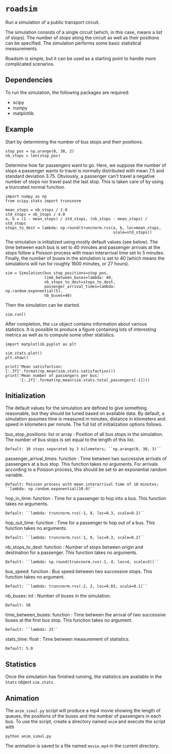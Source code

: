 # `roadsim`

Run a simulation of a public transport circuit.

The simulation consists of a single circuit (which, in this case, means a list
of stops).  The number of stops along the circuit as well as their positions
can be specified.  The simulation performs some basic statistical measurements.

Roadsim is simple, but it can be used as a starting point to handle more
complicated scenarios.


## Dependencies

To run the simulation, the following packages are required:

  - scipy
  - numpy
  - matplotlib


## Example

Start by determining the number of bus stops and their positions.

    stop_pos = np.arange(0, 30, 2)
    nb_stops = len(stop_pos)

Determine how far passengers want to go.  Here, we suppose the number of
stops a passenger wants to travel is normally distributed with mean 7.5 and
standard deviation 3.75.  Obviously, a passenger can't travel a negative number
of stops nor travel past the last stop.  This is taken care of by using a
truncated normal function.

    import numpy as np
    from scipy.stats import truncnorm

    mean_stops = nb_stops / 2.0
    std_stops = nb_stops / 4.0
    a, b = (1 - mean_stops) / std_stops, (nb_stops - mean_stops) / std_stops
    stops_to_dest = lambda: np.round(truncnorm.rvs(a, b, loc=mean_stops,
                                                   scale=std_stops))

The simulation is initialized using mostly default values (see below).  The
time between each bus is set to 40 minutes and passenger arrivals at the stops
follow a Poisson process with mean interarrival time set to 5 minutes.
Finally, the number of buses in the simulation is set to 40 (which means the
simulations will run for roughly 1600 minutes, or 27 hours).

    sim = Simulation(bus_stop_positions=stop_pos,
                     time_between_buses=lambda: 40,
                     nb_stops_to_dest=stops_to_dest,
                     passenger_arrival_times=lambda: np.random.exponential(5),
                     nb_buses=40)

Then the simulation can be started.

    sim.run()

After completion, the `sim` object contains information about various
statistics.  It is possible to produce a figure containing lots of interesting
metrics as well as to compute some other statistics.

    import matplotlib.pyplot as plt

    sim.stats.plot()
    plt.show()

    print('Mean satisfaction: {:.3f}'.format(np.mean(sim.stats.satisfaction)))
    print('Mean number of passengers per bus: '
          '{:.2f}'.format(np.mean(sim.stats.total_passengers[-1])))


## Initialization

The default values for the simulation are defined to give something
reasonable, but they should be tuned based on available data.  By default,
a simulation assumes time is measured in minutes, distance in kilometers
and speed in kilometers per minute.  The full list of initialization
options follows.

bus_stop_positions: list or array
:   Position of all bus stops in the simulation.  The number of bus stops
    is set equal to the length of this list.

    Default: 10 stops separated by 3 kilometers; ``np.arange(0, 30, 3)``

passenger_arrival_times: function
:   Time between two successive arrivals of passengers at a bus stop.  This
    function takes no arguments.  For arrivals according to a Poisson process,
    this should be set to an exponential random variable.

    Default: Poisson process with mean interarrival time of 10 minutes; ``lambda: np.random.exponential(10.0)``

hop_in_time: function
:   Time for a passenger to hop into a bus.  This function takes no
    arguments.

    Default: ``lambda: truncnorm.rvs(-1, 8, loc=0.3, scale=0.2)``

hop_out_time: function
:   Time for a passenger to hop out of a bus.  This function takes no
    arguments.

    Default: ``lambda: truncnorm.rvs(-1, 8, loc=0.3, scale=0.2)``

nb_stops_to_dest: function
:   Number of stops between origin and destination for a passenger.  This
    function takes no arguments.

    Default: ``lambda: np.round(truncnorm.rvs(-1, 4, loc=4, scale=3))``

bus_speed: function
:   Bus speed between two successive stops.  This function takes no
    argument.

    Default: ``lambda: truncnorm.rvs(-2, 2, loc=0.83, scale=0.1)``

nb_buses: int
:   Number of buses in the simulation.

    Default: 50

time_between_buses: function
:   Time between the arrival of two successive buses at the first bus stop.
    This function takes no argument.

    Default: ``lambda: 25``

stats_time: float
:   Time between measurement of statistics.

    Default: 5.0

## Statistics

Once the simulation has finished running, the statistics are available in
the ``Stats`` object ``sim.stats``.

## Animation

The `anim_simul.py` script will produce a mp4 movie showing the length of
queues, the positions of the buses and the number of passengers in each bus.
To use the script, create a directory named `anim` and execute the script with

    python anim_simul.py

The animation is saved to a file named `movie.mp4` in the current directory.
